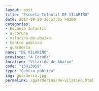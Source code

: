 ```yaml
---
layout: post
title: "Escuela Infantil DE VILARIÑO"
date: 2017-09-20 20:57:05 +0200
categories:
- Escuela Infantil
- a-coruna
- vilarino-de-abaixo
- Centro público
- guarderia
name: "DE VILARIÑO"
province: "A Coruña"
location: "Vilariño de Abaixo"
code: "15013059"
type: "Centro público"
img: guarderia.jpg
permalink: /guarderias/de-vilarino.html
---
```

